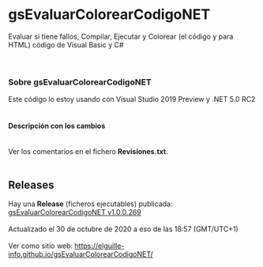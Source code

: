 ﻿# gsEvaluarColorearCodigoNET
Evaluar si tiene fallos, Compilar, Ejecutar y Colorear (el código y para HTML) código de Visual Basic y C#<br>
<br>
<br>
<h3>Sobre gsEvaluarColorearCodigoNET</h3>
Este código lo estoy usando con Visual Studio 2019 Preview y .NET 5.0 RC2<br>
<br>
<h4>Descripción con los cambios</h4>
<br>
Ver los comentarios en el fichero <b>Revisiones.txt</b>.<br>
<br>
<h2>Releases</h2>
Hay una <b>Release</b> (ficheros ejecutables) publicada:<br>
<a href="https://github.com/elGuille-info/gsEvaluarColorearCodigoNET/releases/tag/v1.0.0.269">gsEvaluarColorearCodigoNET v1.0.0.269</a><br>
<br>
Actualizado el 30 de octubre de 2020 a eso de las 18:57 (GMT/UTC+1)
<br>
<br>
Ver como sitio web: <a href="https://elguille-info.github.io/gsEvaluarColorearCodigoNET/">https://elguille-info.github.io/gsEvaluarColorearCodigoNET/</a>

